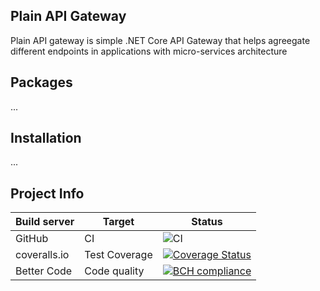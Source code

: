 ## Plain API Gateway 
Plain API gateway is simple .NET Core API Gateway that helps agreegate different endpoints in applications with micro-services architecture

## Packages
...

## Installation
...

## Project Info
| Build server | Target       | Status      |
|--------------|--------------|-------------|
| GitHub       | CI           | ![CI](https://github.com/linuxchata/plain-api-gateway/workflows/CI/badge.svg) |
| coveralls.io | Test Coverage | [![Coverage Status](https://coveralls.io/repos/github/linuxchata/plain-api-gateway/badge.svg?branch=master)](https://coveralls.io/github/linuxchata/plain-api-gateway?branch=master) | 
| Better Code  | Code quality | [![BCH compliance](https://bettercodehub.com/edge/badge/linuxchata/plain-api-gateway?branch=master)](https://bettercodehub.com/) |
